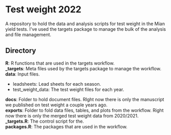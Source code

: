 # Test weight 2022

A repository to hold the data and analysis scripts for test weight in the Mian yield tests. I've used the targets package to manage the bulk of the analysis and file management.

## Directory

**R**: R functions that are used in the targets workflow.  
**\_targets**: Meta files used by the targets package to manage the workflow.  
**data**: Input files.
* leadsheets: Lead sheets for each season. 
* test_weight_data: The test weight files for each year.  

**docs**: Folder to hold document files. RIght now there is only the manuscript we published on test weight a couple years ago.  
**exports**: Folder to fold data files, tables, and plots from the workflow. Right now there is only the merged test weight data from 2020/2021.  
**\_targets.R**: The control script for the.  
**packages.R**: The packages that are used in the workflow.

